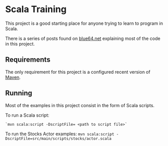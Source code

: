 Scala Training
==============
This project is a good starting place for anyone trying to learn to program in Scala.

There is a series of posts found on [blue64.net][] explaining most of the code in this project. 

[blue64.net]: http://blue64.net/tag/scala/ 


Requirements
------------
The only requirement for this project is a configured recent version of [Maven][].

[Maven]: http://maven.apache.org/download.html


Running
-------
Most of the examples in this project consist in the form of Scala scripts.  

To run a Scala script:

    `mvn scala:script -DscriptFile= <path to script file>`

To run the Stocks Actor examples:
    `mvn scala:script -DscriptFile=src/main/scripts/stocks/actor.scala`


